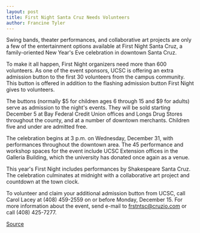 ```yaml
---
layout: post
title: First Night Santa Cruz Needs Volunteers 
author: Francine Tyler
---
```


Swing bands, theater performances, and collaborative art projects are only a few of the entertainment options available at First Night Santa Cruz, a family-oriented New Year's Eve celebration in downtown Santa Cruz.

To make it all happen, First Night organizers need more than 600 volunteers. As one of the event sponsors, UCSC is offering an extra admission button to the first 30 volunteers from the campus community. This button is offered in addition to the flashing admission button First Night gives to volunteers.

The buttons (normally $5 for children ages 6 through 15 and $9 for adults) serve as admission to the night's events. They will be sold starting December 5 at Bay Federal Credit Union offices and Longs Drug Stores throughout the county, and at a number of downtown merchants. Children five and under are admitted free.

The celebration begins at 3 p.m. on Wednesday, December 31, with performances throughout the downtown area. The 45 performance and workshop spaces for the event include UCSC Extension offices in the Galleria Building, which the university has donated once again as a venue.

This year's First Night includes performances by Shakespeare Santa Cruz. The celebration culminates at midnight with a collaborative art project and countdown at the town clock.

To volunteer and claim your additional admission button from UCSC, call Carol Lacey at (408) 459-2559 on or before Monday, December 15. For more information about the event, send e-mail to frstntsc@cruzio.com or call (408) 425-7277.

[Source](http://www1.ucsc.edu/oncampus/currents/97-11-24/first.night.htm "Permalink to First Night Santa Cruz needs volunteers: 11-24-97")
